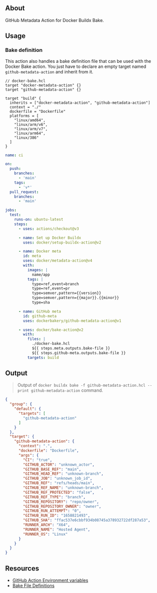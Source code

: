 ## About

GitHub Metadata Action for Docker Buildx Bake.

## Usage

### Bake definition

This action also handles a bake definition file that can be used with the Docker Bake action. You just have to declare an empty target named `github-metadata-action` and inherit from it.

```hcl
// docker-bake.hcl
target "docker-metadata-action" {}
target "github-metadata-action" {}

target "build" {
  inherits = ["docker-metadata-action", "github-metadata-action"]
  context = "./"
  dockerfile = "Dockerfile"
  platforms = [
    "linux/amd64",
    "linux/arm/v6",
    "linux/arm/v7",
    "linux/arm64",
    "linux/386"
  ]
}
```

```yml
name: ci

on:
  push:
    branches:
      - 'main'
    tags:
      - 'v*'
  pull_request:
    branches:
      - 'main'

jobs:
  test:
    runs-on: ubuntu-latest
    steps:
      - uses: actions/checkout@v3

      - name: Set up Docker Buildx
        uses: docker/setup-buildx-action@v2

      - name: Docker meta
        id: meta
        uses: docker/metadata-action@v4
        with:
          images: |
            name/app
          tags: |
            type=ref,event=branch
            type=ref,event=pr
            type=semver,pattern={{version}}
            type=semver,pattern={{major}}.{{minor}}
            type=sha

      - name: GitHub meta
        id: github-meta
        uses: dockerbakery/github-metadata-action@v1

      - uses: docker/bake-action@v2
        with:
          files: |
            ./docker-bake.hcl
            ${{ steps.meta.outputs.bake-file }}
            ${{ steps.github-meta.outputs.bake-file }}
          targets: build
```

## Output

> Output of `docker buildx bake -f github-metadata-action.hcl --print github-metadata-action` command.

```json
{
  "group": {
    "default": {
      "targets": [
        "github-metadata-action"
      ]
    }
  },
  "target": {
    "github-metadata-action": {
      "context": ".",
      "dockerfile": "Dockerfile",
      "args": {
        "CI": "true",
        "GITHUB_ACTOR": "unknown_actor",
        "GITHUB_BASE_REF": "main",
        "GITHUB_HEAD_REF": "unknown-branch",
        "GITHUB_JOB": "unknown_job_id",
        "GITHUB_REF": "refs/heads/main",
        "GITHUB_REF_NAME": "unknown-branch",
        "GITHUB_REF_PROTECTED": "false",
        "GITHUB_REF_TYPE": "branch",
        "GITHUB_REPOSITORY": "repo/owner",
        "GITHUB_REPOSITORY_OWNER": "owner",
        "GITHUB_RUN_ATTEMPT": "0",
        "GITHUB_RUN_ID": "1658821493",
        "GITHUB_SHA": "ffac537e6cbbf934b08745a378932722df287a53",
        "RUNNER_ARCH": "X64",
        "RUNNER_NAME": "Hosted Agent",
        "RUNNER_OS": "Linux"
      }
    }
  }
}
```

## Resources

- [GitHub Action Environment variables](https://docs.github.com/en/actions/learn-github-actions/environment-variables)
- [Bake File Definitions](https://github.com/docker/buildx/blob/master/docs/guides/bake/file-definition.md)

